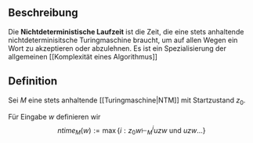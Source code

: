 ## Beschreibung
Die **Nichtdeterministische Laufzeit** ist die Zeit, die eine stets anhaltende nichtdeterminisitsche Turingmaschine braucht, um auf allen Wegen ein Wort zu akzeptieren oder abzulehnen. 
Es ist ein Spezialisierung der allgemeinen [[Komplexität eines Algorithmus]]

## Definition
Sei $M$ eine stets anhaltende [[Turingmaschine|NTM]] mit Startzustand $z_0$.

Für Eingabe $w$ definieren wir 
$$ntime_M(w) := \max\{i : z_0w \vdash^i_M uzw \text{ und } uzw ...\}$$

